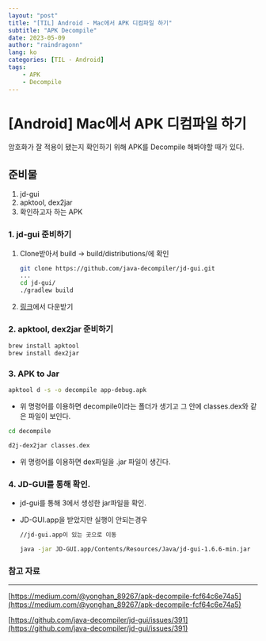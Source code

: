 ```yaml
---
layout: "post"
title: "[TIL] Android - Mac에서 APK 디컴파일 하기"
subtitle: "APK Decompile"
date: 2023-05-09
author: "raindragonn"
lang: ko
categories: [TIL - Android]
tags:
    - APK
    - Decompile
---
```


# [Android] Mac에서 APK 디컴파일 하기

암호화가 잘 적용이 됐는지 확인하기 위해 APK를 Decompile 해봐야할 때가 있다.

## 준비물

1. jd-gui
2. apktool, dex2jar
3. 확인하고자 하는 APK

### 1. jd-gui 준비하기

1. Clone받아서 build → build/distributions/에 확인
    
    ```bash
    git clone https://github.com/java-decompiler/jd-gui.git
    ...
    cd jd-gui/
    ./gradlew build
    ```
    
2. [링크](https://github.com/java-decompiler/jd-gui/releases/tag/v1.6.6)에서 다운받기

### 2. apktool, dex2jar 준비하기

```bash
brew install apktool
brew install dex2jar
```

### 3. APK to Jar

```bash
apktool d -s -o decompile app-debug.apk
```

- 위 명령어를 이용하면 decompile이라는 폴더가 생기고 그 안에 classes.dex와 같은 파일이 보인다.

```bash
cd decompile

d2j-dex2jar classes.dex
```

- 위 명령어를 이용하면 dex파일을 .jar 파일이 생긴다.

### 4. JD-GUI를 통해 확인.

- jd-gui를 통해 3에서 생성한 jar파일을 확인.
- JD-GUI.app을 받았지만 실행이 안되는경우
    
    ```bash
    //jd-gui.app이 있는 곳으로 이동
    
    java -jar JD-GUI.app/Contents/Resources/Java/jd-gui-1.6.6-min.jar
    ```
    

### 참고 자료

---

[https://medium.com/@yonghan_89267/apk-decompile-fcf64c6e74a5](https://medium.com/@yonghan_89267/apk-decompile-fcf64c6e74a5)

[https://github.com/java-decompiler/jd-gui/issues/391](https://github.com/java-decompiler/jd-gui/issues/391)
